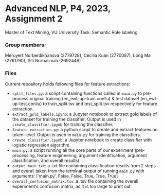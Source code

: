 # Advanced NLP, P4, 2023, Assignment 2
Master of Text Mining, VU University
Task: Semantic Role labeling

### Group members:
Meruyert Nurberdikhanova (2779728),
Cecilia Kuan (2770087),
Long Ma (2761790),
Siti Nurhalimah (2692449)

### Files
Current repository holds following files for feature extractions:
- ```split_files.py```: a script containing functions called in ```main.py``` to pre-process original training (en_ewt-up-train.conllu) & test dataset (en_ewt-up-test.conllu) to train_split.tsv and test_split.tsv respectively for feature extraction.  
- ```extract_gold_labels.ipynb```: a Jupyter notebook to extract gold labels of the dataset for training the classifier. Output is used in ```create_classifier.ipynb``` for training the classifier.
- ```feature_extraction.py```: a python script to create and extract features on token-level. Output is used in ```main.py``` for training the classifiers.
- ```create_classifier.ipynb```: a Jupyter notebook to create classifier with logistic regression algorithm.  
- ```main.py```: a script running all the core parts of our experiment (pre-processing, feature engineering, argument identification, argument classification, and overall results)
- ```output_main.txt```: a .txt file containing classification results from 2 steps and overall taken from the terminal output of running ```main.py``` with arguments: ['main.py', False, False, True, True, True]
- ```overall_confusion_matrix.tsv```: a .tsv file containing the overall experiment's confusion matrix, as it is too large to print out

